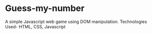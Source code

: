 # Guess-my-number
A simple Javascript web game using DOM manipulation.                Technologies Used- HTML, CSS, Javascript
